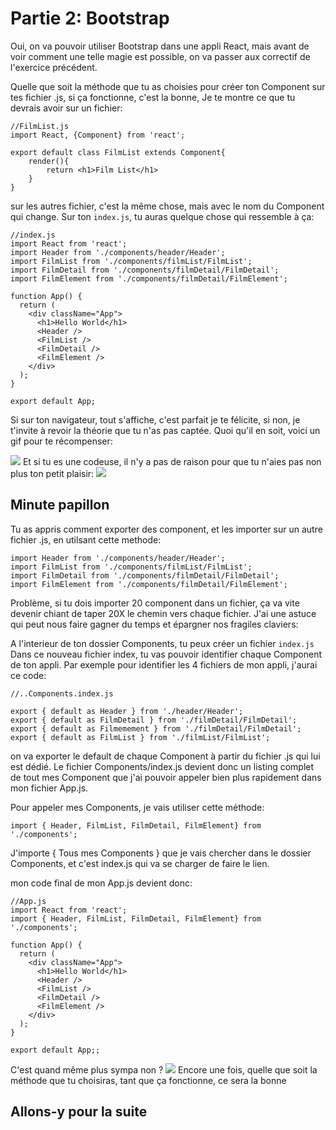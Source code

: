 
<h1>Partie 2: Bootstrap</h1>

Oui, on va pouvoir utiliser Bootstrap dans une appli React, mais avant de voir comment une telle magie est possible, on va passer aux correctif de l'exercice précédent.

Quelle que soit la méthode que tu as choisies pour créer ton Component sur tes fichier .js, si ça fonctionne, c'est la bonne, Je te montre ce que tu devrais avoir sur un fichier:

```
//FilmList.js
import React, {Component} from 'react';

export default class FilmList extends Component{
    render(){
        return <h1>Film List</h1>
    }
}
```
sur les autres fichier, c'est la même chose, mais avec le nom du Component qui change. Sur ton ```index.js```, tu auras quelque chose qui ressemble à ça:

```
//index.js
import React from 'react';
import Header from './components/header/Header';
import FilmList from './components/filmList/FilmList';
import FilmDetail from './components/filmDetail/FilmDetail';
import FilmElement from './components/filmDetail/FilmElement';

function App() {
  return (
    <div className="App">
      <h1>Hello World</h1>
      <Header />
      <FilmList />
      <FilmDetail />
      <FilmElement />
    </div>
  );
}

export default App;
```

Si sur ton navigateur, tout s'affiche, c'est parfait je te félicite, si non, je t'invite à revoir la théorie que tu n'as pas captée.
Quoi qu'il en soit, voici un gif pour te récompenser:

<img src="http://66.media.tumblr.com/c85c68209007a96fe7179e028cca54cd/tumblr_mqh1soS81u1szztcoo1_400.gif" />
Et si tu es une codeuse, il n'y a pas de raison pour que tu n'aies pas non plus ton petit plaisir:

<img src="https://i.pinimg.com/originals/08/ef/11/08ef11d8acf24d5ceec6379f711c3c46.gif" />

<h2>Minute papillon</h2>
Tu as appris comment exporter des component, et les importer sur un autre fichier .js, en utilsant cette methode:

```
import Header from './components/header/Header';
import FilmList from './components/filmList/FilmList';
import FilmDetail from './components/filmDetail/FilmDetail';
import FilmElement from './components/filmDetail/FilmElement';
```
Problème, si tu dois importer 20 component dans un fichier, ça va vite devenir chiant de taper 20X le chemin vers chaque fichier.
J'ai une astuce qui peut nous faire gagner du temps et épargner nos fragiles claviers:

A l'interieur de ton dossier Components, tu peux créer un fichier ```index.js```
Dans ce nouveau fichier index, tu vas pouvoir identifier chaque Component de ton appli. Par exemple pour identifier les 4 fichiers de mon appli, j'aurai ce code:

```
//..Components.index.js

export { default as Header } from './header/Header';
export { default as FilmDetail } from './filmDetail/FilmDetail';
export { default as Filmemement } from './filmDetail/FilmDetail';
export { default as FilmList } from './filmList/FilmList';
```

on va exporter le default de chaque Component à partir du fichier .js qui lui est dédié.
Le fichier Components/index.js devient donc un listing complet de tout mes Component que j'ai pouvoir appeler bien plus rapidement dans mon fichier App.js.

Pour appeler mes Components, je vais utiliser cette méthode:

```
import { Header, FilmList, FilmDetail, FilmElement} from './components';
```
 
J'importe { Tous mes Components } que je vais chercher dans le dossier Components, et c'est index.js qui va se charger de faire le lien.

mon code final de mon App.js devient donc:

```
//App.js
import React from 'react';
import { Header, FilmList, FilmDetail, FilmElement} from './components';

function App() {
  return (
    <div className="App">
      <h1>Hello World</h1>
      <Header />
      <FilmList />
      <FilmDetail />
      <FilmElement />
    </div>
  );
}

export default App;;
```
C'est quand même plus sympa non ?
<img src="https://media.giphy.com/media/1ym5LJ17vp77BL8X5O/giphy.gif" />
Encore une fois, quelle que soit la méthode que tu choisiras, tant que ça fonctionne, ce sera la bonne

<h2> Allons-y pour la suite</h2>
